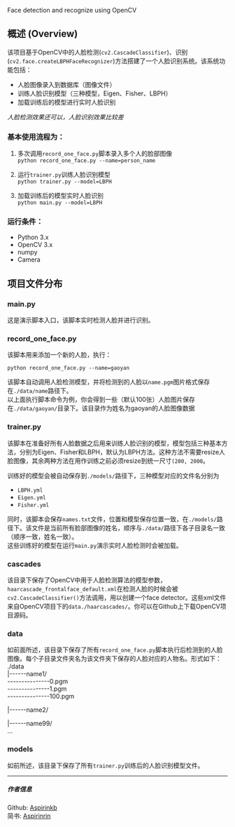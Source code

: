 Face detection and recognize using OpenCV

## 概述 (Overview)
该项目基于OpenCV中的人脸检测(`cv2.CascadeClassifier`)、识别(`cv2.face.createLBPHFaceRecognizer`)方法搭建了一个人脸识别系统。该系统功能包括：
* 人脸图像录入到数据库（图像文件）
* 训练人脸识别模型（三种模型，Eigen、Fisher、LBPH）
* 加载训练后的模型进行实时人脸识别  

*人脸检测效果还可以，人脸识别效果比较差*

### 基本使用流程为：
1. 多次调用`record_one_face.py`脚本录入多个人的脸部图像   
```python record_one_face.py --name=person_name```   

2. 运行`trainer.py`训练人脸识别模型   
```python trainer.py --model=LBPH```

3. 加载训练后的模型实时人脸识别   
```python main.py --model=LBPH```
### 运行条件：
* Python 3.x
* OpenCV 3.x
* numpy
* Camera

## 项目文件分布

### main.py
这是演示脚本入口，该脚本实时检测人脸并进行识别。

### record_one_face.py
该脚本用来添加一个新的人脸，执行：
```
python record_one_face.py --name=gaoyan
```
该脚本自动调用人脸检测模型，并将检测到的人脸以`name.pgm`图片格式保存在`./data/name`路径下。   
以上面执行脚本命令为例，你会得到一些（默认100张）人脸图片保存在`./data/gaoyan/`目录下。该目录作为姓名为gaoyan的人脸图像数据


### trainer.py
该脚本在准备好所有人脸数据之后用来训练人脸识别的模型，模型包括三种基本方法，分别为Eigen、Fisher和LBPH，默认为LBPH方法。这种方法不需要resize人脸图像，其余两种方法在用作训练之前必须resize到统一尺寸`(200, 2000`。   

训练好的模型会被自动保存到`./models/`路径下，三种模型对应的文件名分别为   
* `LBPH.yml`
* `Eigen.yml`
* `Fisher.yml`   

同时，该脚本会保存`names.txt`文件，位置和模型保存位置一致，在`./models/`路径下。该文件是当前所有脸部图像的姓名，顺序与`./data/`路径下各子目录名一致（顺序一致，姓名一致）。   
这些训练好的模型在运行`main.py`演示实时人脸检测时会被加载。


### cascades
该目录下保存了OpenCV中用于人脸检测算法的模型参数，`haarcascade_frontalface_default.xml`在检测人脸的时候会被`cv2.CascadeClassifier()`方法调用，用以创建一个face detector。这些xml文件来自OpenCV项目下的`data./haarcascades/`。你可以在Github上下载OpenCV项目源码。

### data
如前面所述，该目录下保存了所有`record_one_face.py`脚本执行后检测到的人脸图像。每个子目录文件夹名为该文件夹下保存的人脸对应的人物名。形式如下：
./data   
|------name1/   
---------------0.pgm   
---------------1.pgm   
---------------100.pgm   

|------name2/     

|------name99/   
...   


### models
如前所述，该目录下保存了所有`trainer.py`训练后的人脸识别模型文件。   

***
##### 作者信息    
Github: [Aspirinkb](https://github.com/Aspirinkb)   
简书: [Aspirinrin](http://www.jianshu.com/u/4c432a56a21a)

